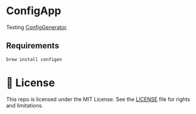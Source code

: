 # ConfigApp

Testing [ConfigGenerator](https://github.com/theappbusiness/ConfigGenerator).

## Requirements

```
brew install configen
```

# 📄 License

This repo is licensed under the MIT License. See the [LICENSE](LICENSE.md) file for rights and limitations.

